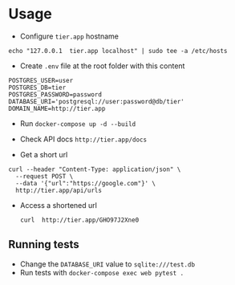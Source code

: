 # Usage

- Configure `tier.app` hostname 

``` 
echo "127.0.0.1  tier.app localhost" | sudo tee -a /etc/hosts

```
- Create `.env` file at the root folder with this content

```
POSTGRES_USER=user
POSTGRES_DB=tier
POSTGRES_PASSWORD=password
DATABASE_URI='postgresql://user:password@db/tier'
DOMAIN_NAME=http://tier.app
```
- Run `docker-compose up -d --build`

- Check API docs `http://tier.app/docs`

- Get a short url 

```
curl --header "Content-Type: application/json" \
  --request POST \
  --data '{"url":"https://google.com"}' \
  http://tier.app/api/urls
```
- Access a shortened url
  ```
  curl  http://tier.app/GHO97J2Xne0
  
  ```

## Running tests

- Change the `DATABASE_URI` value to `sqlite:///test.db`
- Run tests with `docker-compose exec web pytest .`


